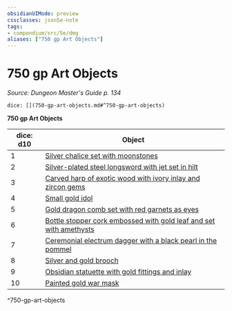 ```yaml
---
obsidianUIMode: preview
cssclasses: json5e-note
tags:
- compendium/src/5e/dmg
aliases: ["750 gp Art Objects"]
---
```

# 750 gp Art Objects
*Source: Dungeon Master's Guide p. 134* 

`dice: [](750-gp-art-objects.md#^750-gp-art-objects)`

**750 gp Art Objects**

| dice: d10 | Object |
|-----------|--------|
| 1 | [Silver chalice set with moonstones](4-Resources/Compendium/items/silver-chalice-set-with-moonstones.md) |
| 2 | [Silver-plated steel longsword with jet set in hilt](4-Resources/Compendium/items/silver-plated-steel-longsword-with-jet-set-in-hilt.md) |
| 3 | [Carved harp of exotic wood with ivory inlay and zircon gems](4-Resources/Compendium/items/carved-harp-of-exotic-wood-with-ivory-inlay-and-zircon-gems.md) |
| 4 | [Small gold idol](4-Resources/Compendium/items/small-gold-idol.md) |
| 5 | [Gold dragon comb set with red garnets as eyes](4-Resources/Compendium/items/gold-dragon-comb-set-with-red-garnets-as-eyes.md) |
| 6 | [Bottle stopper cork embossed with gold leaf and set with amethysts](4-Resources/Compendium/items/bottle-stopper-cork-embossed-with-gold-leaf-and-set-with-amethysts.md) |
| 7 | [Ceremonial electrum dagger with a black pearl in the pommel](4-Resources/Compendium/items/ceremonial-electrum-dagger-with-a-black-pearl-in-the-pommel.md) |
| 8 | [Silver and gold brooch](4-Resources/Compendium/items/silver-and-gold-brooch.md) |
| 9 | [Obsidian statuette with gold fittings and inlay](4-Resources/Compendium/items/obsidian-statuette-with-gold-fittings-and-inlay.md) |
| 10 | [Painted gold war mask](4-Resources/Compendium/items/painted-gold-war-mask.md) |
^750-gp-art-objects